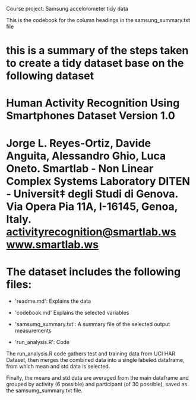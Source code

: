 Course project: Samsung accelorometer tidy data

This is the codebook for the column headings in the samsung_summary.txt file

this is a summary of the steps taken to create a tidy dataset base on the following dataset 
==================================================================
Human Activity Recognition Using Smartphones Dataset
Version 1.0
==================================================================
Jorge L. Reyes-Ortiz, Davide Anguita, Alessandro Ghio, Luca Oneto.
Smartlab - Non Linear Complex Systems Laboratory
DITEN - Universit‡ degli Studi di Genova.
Via Opera Pia 11A, I-16145, Genoa, Italy.
activityrecognition@smartlab.ws
www.smartlab.ws
==================================================================


The dataset includes the following files:
=========================================

* 'readme.md': Explains the data

* 'codebook.md' Explains the selected variables

* 'samsumg_summary.txt': A summary file of the selected output measurements

* 'run_analysis.R': Code

The run_analysis.R code gathers test and training data from UCI HAR Dataset, then merges the combined 
data into a single labeled dataframe, from which mean and std data is selected.

Finally, the means and std data are averaged from the main dataframe and grouped by activity 
(6 possible) and participant (of 30 possible), saved as the samsumg_summary.txt file.

